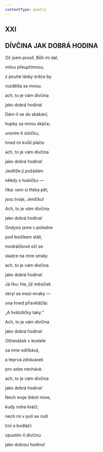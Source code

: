 ```yaml
---
contentType: poetry
---
```


<section>

## XXI  

## DÍVČINA JAK DOBRÁ HODINA

Oč jsem prosil, Bůh mi dal,  

milou přeupřímnou,

z pouhé lásky srdce by

rozdělila se mnou:

ach, to je vám dívčina

jako dobrá hodina!

Dám-li se do skákání,

hupky za mnou skáče;

uroním-li slzičku,

hned mi kvůli pláče:

ach, to je vám dívčina

jako dobrá hodina!

Jestliže ji požádám

někdy o hubičku —

říká: vem si třeba pět,

jsou tvoje, Jeníčku!

Ach, to je vám dívčina

jako dobrá hodina!

Ondyno jsme v poledne

pod lesíčkem stáli,

modráčkové oči se

sladce na mne smály:

ach, to je vám dívčina

jako dobrá hodina!

Já řku: hle, již měsíček

skryl se mezi mraky —

ona hned přisvědčila:

„A hvězdičky taky.“

Ach, to je vám dívčina

jako dobrá hodina!

Otčenášek v kostele

za mne odříkává,

a teprva zdrávasek

pro sebe nechává:

ach, to je vám dívčina

jako dobrá hodina!

Nech moje štěstí mine,

kudy noha kráčí;

nech mi v poli se rodí

trní a bodláčí:

opustím-li dívčinu

jako dobrou hodinu!

</section>
